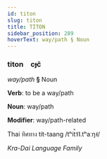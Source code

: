 ```yaml
---
id: titon
slug: titon
title: TİTON
sidebar_position: 289
hoverText: way/path § Noun
---
```


### titon&emsp;<span kind="abugida">cɟc̃</span>

*way/path* **§** Noun

**Verb**: to be a way/path

**Noun**: way/path

**Modifier**: way/path-related

Thai ทิศทาง tít-taang /tʰit̚˦˥.tʰaːŋ˧/

*Kra-Dai Language Family*